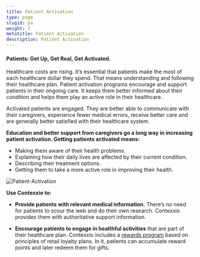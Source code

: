 ```yaml
---
title: Patient Activation
type: page
slugid: pa
weight: 7
metatitle: Patient Activation
description: Patient Activation
---
```


#### Patients: Get Up, Get Real, Get Activated.

Healthcare costs are rising. It’s essential that patients make the most of each healthcare dollar they spend. That means understanding and following their healthcare plan. Patient activation programs encourage and support patients in their ongoing care. It keeps them better informed about their condition and helps them play an active role in their healthcare.

Activated patients are engaged. They are better able to communicate with their caregivers, experience fewer medical errors, receive better care and are generally better satisfied with their healthcare system.

**Education and better support from caregivers go a long way in increasing patient activation. Getting patients activated means:**

* Making them aware of their health problems.
* Explaining how their daily lives are affected by their current condition.
* Describing their treatment options.
* Getting them to take a more active role in improving their health.

![Patient-Activation](/assets-natural/brand/www.netspective.com/solutions/contexxio/Patient-Activation-1.jpg#center)

**Use Contexxio to:**

* **Provide patients with relevant medical information.** There’s no need for patients to scour the web and do their own research. Contexxio provides them with authoritative support information.

* **Encourage patients to engage in healthful activities** that are part of their healthcare plan. Contexxio includes a [rewards program](/solutions/contexxio/#loyalty-and-rewards) based on principles of retail loyalty plans. In it, patients can accumulate reward points and later redeem them for gifts.
